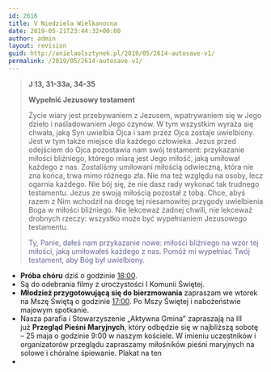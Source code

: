 ```yaml
---
id: 2616
title: V Niedziela Wielkanocna
date: 2019-05-21T23:44:32+00:00
author: admin
layout: revision
guid: http://anielaolsztynek.pl/2019/05/2614-autosave-v1/
permalink: /2019/05/2614-autosave-v1/
---
```

> **J 13, 31-33a, 34-35**
> 
> **Wypełnić Jezusowy testament**
> 
> Życie wiary jest przebywaniem z Jezusem, wpatrywaniem się w Jego dzieło i naśladowaniem Jego czynów. W tym wszystkim wyraża się chwała, jaką Syn uwielbia Ojca i sam przez Ojca zostaje uwielbiony. Jest w tym także miejsce dla każdego człowieka. Jezus przed odejściem do Ojca pozostawia nam swój testament: przykazanie miłości bliźniego, którego miarą jest Jego miłość, jaką umiłował każdego z nas. Zostaliśmy umiłowani miłością odwieczną, która nie zna końca, trwa mimo różnego zła. Nie ma też względu na osoby, lecz ogarnia każdego. Nie bój się, że nie dasz rady wykonać tak trudnego testamentu. Jezus ze swoją miłością pozostał z tobą. Chce, abyś razem z Nim wchodził na drogę tej niesamowitej przygody uwielbienia Boga w miłości bliźniego. Nie lekceważ żadnej chwili, nie lekceważ drobnych rzeczy: wszystko może być wypełnianiem Jezusowego testamentu.
> 
> <span style="color: #666699;">Ty, Panie, dałeś nam przykazanie nowe: miłości bliźniego na wzór tej miłości, jaką umiłowałeś każdego z nas. Pomóż mi wypełniać Twój testament, aby Bóg był uwielbiony. </span>

  * **Próba chóru** dziś o godzinie <span style="text-decoration: underline;">18:00</span>.
  * Są do odebrania filmy z uroczystości I Komunii Świętej.
  * **Młodzież przygotowującą się do bierzmowania** zapraszam we wtorek na Mszę Świętą o godzinie <span style="text-decoration: underline;">17:00</span>. Po Mszy Świętej i nabożeństwie majowym spotkanie.
  * Nasza parafia i Stowarzyszenie „Aktywna Gmina” zapraszają na III już **Przegląd Pieśni** **Maryjnych**, który odbędzie się w najbliższą sobotę &#8211; 25 maja o godzinie 9:00 w naszym kościele. W imieniu uczestników i organizatorów przeglądu zapraszamy miłośników pieśni maryjnych na solowe i chóralne śpiewanie. Plakat na ten
  *